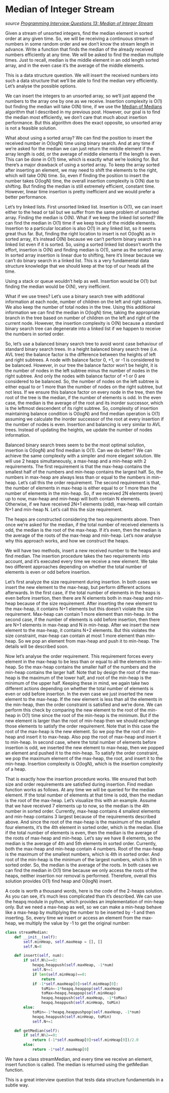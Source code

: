 # Median of Integer Stream

_source [Programming Interview Questions 13: Median of Integer Stream](http://www.ardendertat.com/2011/11/03/programming-interview-questions-13-median-of-integer-stream/)_

Given a stream of unsorted integers, find the median element in sorted order at any given time. So, we will be receiving a continuous stream of numbers in some random order and we don’t know the stream length in advance. Write a function that finds the median of the already received numbers efficiently at any time. We will be asked to find the median multiple times. Just to recall, median is the middle element in an odd length sorted array, and in the even case it’s the average of the middle elements.

This is a data structure question. We will insert the received numbers into such a data structure that we’ll be able to find the median very efficiently. Let’s analyse the possible options.

We can insert the integers to an unsorted array, so we’ll just append the numbers to the array one by one as we receive. Insertion complexity is O(1) but finding the median will take O(N) time, if we use the [Median of Medians](http://www.ardendertat.com/2011/10/27/programming-interview-questions-10-kth-largest-element-in-array/) algorithm that I described in my previous post. However, our goal is to find the median most efficiently, we don’t care that much about insertion performance. But this algorithm does the exact opposite, so unsorted array is not a feasible solution.

What about using a sorted array? We can find the position to insert the received number in O(logN) time using binary search. And at any time if we’re asked for the median we can just return the middle element if the array length is odd, or the average of middle elements if the length is even. This can be done in O(1) time, which is exactly what we’re looking for. But there’s a major drawback of using a sorted array. To keep the array sorted after inserting an element, we may need to shift the elements to the right, which will take O(N) time. So, even if finding the position to insert the number takes O(logN) time, the overall insertion complexity is O(N) due to shifting. But finding the median is still extremely efficient, constant time. However, linear time insertion is pretty inefficient and we would prefer a better performance.

Let’s try linked lists. First unsorted linked list. Insertion is O(1), we can insert either to the head or tail but we suffer from the same problem of unsorted array. Finding the median is O(N). What if we keep the linked list sorted? We can find the median in O(1) time if we keep track of the middle elements. Insertion to a particular location is also O(1) in any linked list, so it seems great thus far. But, finding the right location to insert is not O(logN) as in sorted array, it’s instead O(N) because we can’t perform binary search in a linked list even if it is sorted. So, using a sorted linked list doesn’t worth the effort, insertion is O(N) and finding median is O(1), same as the sorted array. In sorted array insertion is linear due to shifting, here it’s linear because we can’t do binary search in a linked list. This is a very fundamental data structure knowledge that we should keep at the top of our heads all the time.

Using a stack or queue wouldn’t help as well. Insertion would be O(1) but finding the median would be O(N), very inefficient.

What if we use trees? Let’s use a binary search tree with additional information at each node, number of children on the left and right subtrees. We also keep the number of total nodes in the tree. Using this additional information we can find the median in O(logN) time, taking the appropriate branch in the tree based on number of children on the left and right of the current node. However, the insertion complexity is O(N) because a standard binary search tree can degenerate into a linked list if we happen to receive the numbers in sorted order.

So, let’s use a balanced binary search tree to avoid worst case behaviour of standard binary search trees. In a height balanced binary search tree (i.e. AVL tree) the balance factor is the difference between the heights of left and right subtrees. A node with balance factor 0, +1, or -1 is considered to be balanced. However, in our tree the balance factor won’t be height, it is the number of nodes in the left subtree minus the number of nodes in the right subtree. And only the nodes with balance factor of +1 or 0 are considered to be balanced. So, the number of nodes on the left subtree is either equal to or 1 more than the number of nodes on the right subtree, but not less. If we ensure this balance factor on every node in the tree, then the root of the tree is the median, if the number of elements is odd. In the even case, the median is the average of the root and its inorder successor, which is the leftmost descendent of its right subtree. So, complexity of insertion maintaining balance condition is O(logN) and find median operation is O(1) assuming we calculate the inorder successor of the root at every insertion if the number of nodes is even. Insertion and balancing is very similar to AVL trees. Instead of updating the heights, we update the number of nodes information.

Balanced binary search trees seem to be the most optimal solution, insertion is O(logN) and find median is O(1). Can we do better? We can achieve the same complexity with a simpler and more elegant solution. We will use 2 heaps simultaneously, a max-heap and a min-heap with 2 requirements. The first requirement is that the max-heap contains the smallest half of the numbers and min-heap contains the largest half. So, the numbers in max-heap are always less than or equal to the numbers in min-heap. Let’s call this the order requirement. The second requirement is that, the number of elements in max-heap is either equal to or 1 more than the number of elements in the min-heap. So, if we received 2N elements (even) up to now, max-heap and min-heap will both contain N elements. Otherwise, if we have received 2N+1 elements (odd), max-heap will contain N+1 and min-heap N. Let’s call this the size requirement.

The heaps are constructed considering the two requirements above. Then once we’re asked for the median, if the total number of received elements is odd, the median is the root of the max-heap. If it’s even, then the median is the average of the roots of the max-heap and min-heap. Let’s now analyse why this approach works, and how we construct the heaps.

We will have two methods, insert a new received number to the heaps and find median. The insertion procedure takes the two requirements into account, and it’s executed every time we receive a new element. We take two different approaches depending on whether the total number of elements is even or odd before insertion.

Let’s first analyze the size requirement during insertion. In both cases we insert the new element to the max-heap, but perform different actions afterwards. In the first case, if the total number of elements in the heaps is even before insertion, then there are N elements both in max-heap and min-heap because of the size requirement. After inserting the new element to the max-heap, it contains N+1 elements but this doesn’t violate the size requirement. Max-heap can contain 1 more element than min-heap. In the second case, if the number of elements is odd before insertion, then there are N+1 elements in max-heap and N in min-heap. After we insert the new element to the max-heap, it contains N+2 elements. But this violates the size constraint, max-heap can contain at most 1 more element than min-heap. So we pop an element from max-heap and push it to min-heap. The details will be described soon.

Now let’s analyse the order requirement. This requirement forces every element in the max-heap to be less than or equal to all the elements in min-heap. So the max-heap contains the smaller half of the numbers and the min-heap contains the larger half. Note that by design the root of the max-heap is the maximum of the lower half, and root of the min-heap is the minimum of the upper half. Keeping these in mind, we again take two different actions depending on whether the total number of elements is even or odd before insertion. In the even case we just inserted the new element to the max-heap. If the new element is less than all the elements in the min-heap, then the order constraint is satisfied and we’re done. We can perform this check by comparing the new element to the root of the min-heap in O(1) time since the root of the min-heap is the minimum. But if the new element is larger than the root of min-heap then we should exchange those elements to satisfy the order requirement. Note that in this case the root of the max-heap is the new element. So we pop the the root of min-heap and insert it to max-heap. Also pop the root of max-heap and insert it to min-heap. In second case, where the total number of elements before insertion is odd, we inserted the new element to max-heap, then we popped an element and pushed it to the min-heap. To satisfy the order constraint, we pop the maximum element of the max-heap, the root, and insert it to the min-heap. Insertion complexity is O(logN), which is the insertion complexity of a heap.

That is exactly how the insertion procedure works. We ensured that both size and order requirements are satisfied during insertion. Find median function works as follows. At any time we will be queried for the median element. If the total number of elements at that time is odd, then the median is the root of the max-heap. Let’s visualize this with an example. Assume that we have received 7 elements up to now, so the median is the 4th number in sorted order. Currently, max-heap contains 4 smallest elements and min-heap contains 3 largest because of the requirements described above. And since the root of the max-heap is the maximum of the smallest four elements, it’s the 4th element in sorted order, which is the median. Else if the total number of elements is even, then the median is the average of the roots of max-heap and min-heap. Let’s say we have 8 elements, so the median is the average of 4th and 5th elements in sorted order. Currently, both the max-heap and min-heap contain 4 numbers. Root of the max-heap is the maximum of the smallest numbers, which is 4th in sorted order. And root of the min-heap is the minimum of the largest numbers, which is 5th in sorted order. So, the median is the average of the roots. In both cases we can find the median in O(1) time because we only access the roots of the heaps, neither insertion nor removal is performed. Therefore, overall this solution provides O(1) find heap and O(logN) insert.

A code is worth a thousand words, here is the code of the 2-heaps solution. As you can see, it’s much less complicated than it’s described. We can use the heapq module in python, which provides an implementation of min-heap only. But we need a max-heap as well, so we can make a min-heap behave like a max-heap by multiplying the number to be inserted by -1 and then inserting. So, every time we insert or access an element from the max-heap, we multiply the value by -1 to get the original number:

```python
class streamMedian:
    def __init__(self):
        self.minHeap, self.maxHeap = [], []
        self.N=0

    def insert(self, num):
        if self.N%2==0:
            heapq.heappush(self.maxHeap, -1*num)
            self.N+=1
            if len(self.minHeap)==0:
                return
            if -1*self.maxHeap[0]>self.minHeap[0]:
                toMin=-1*heapq.heappop(self.maxHeap)
                toMax=heapq.heappop(self.minHeap)
                heapq.heappush(self.maxHeap, -1*toMax)
                heapq.heappush(self.minHeap, toMin)
        else:
            toMin=-1*heapq.heappushpop(self.maxHeap, -1*num)
            heapq.heappush(self.minHeap, toMin)
            self.N+=1

    def getMedian(self):
        if self.N%2==0:
            return (-1*self.maxHeap[0]+self.minHeap[0])/2.0
        else:
            return -1*self.maxHeap[0]
```

We have a class streamMedian, and every time we receive an element, insert function is called. The median is returned using the getMedian function.

This is a great interview question that tests data structure fundamentals in a subtle way.
